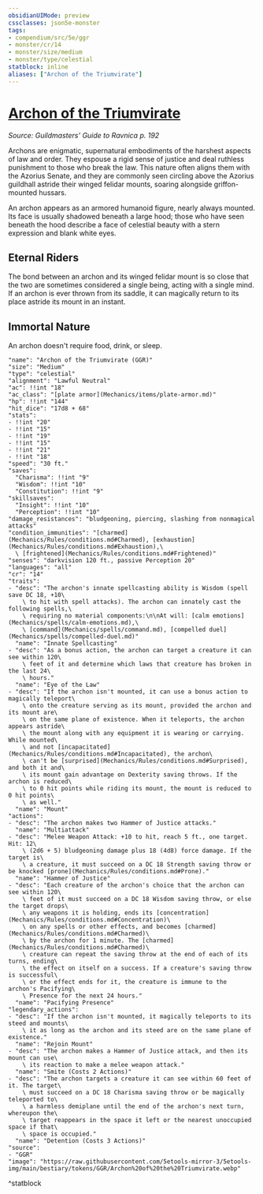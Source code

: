 ```yaml
---
obsidianUIMode: preview
cssclasses: json5e-monster
tags:
- compendium/src/5e/ggr
- monster/cr/14
- monster/size/medium
- monster/type/celestial
statblock: inline
aliases: ["Archon of the Triumvirate"]
---
```

# [Archon of the Triumvirate](Mechanics\bestiary\celestial/archon-of-the-triumvirate-ggr.md)
*Source: Guildmasters' Guide to Ravnica p. 192*  

Archons are enigmatic, supernatural embodiments of the harshest aspects of law and order. They espouse a rigid sense of justice and deal ruthless punishment to those who break the law. This nature often aligns them with the Azorius Senate, and they are commonly seen circling above the Azorius guildhall astride their winged felidar mounts, soaring alongside griffon-mounted hussars.

An archon appears as an armored humanoid figure, nearly always mounted. Its face is usually shadowed beneath a large hood; those who have seen beneath the hood describe a face of celestial beauty with a stern expression and blank white eyes.

## Eternal Riders

The bond between an archon and its winged felidar mount is so close that the two are sometimes considered a single being, acting with a single mind. If an archon is ever thrown from its saddle, it can magically return to its place astride its mount in an instant.

## Immortal Nature

An archon doesn't require food, drink, or sleep.

```statblock
"name": "Archon of the Triumvirate (GGR)"
"size": "Medium"
"type": "celestial"
"alignment": "Lawful Neutral"
"ac": !!int "18"
"ac_class": "[plate armor](Mechanics/items/plate-armor.md)"
"hp": !!int "144"
"hit_dice": "17d8 + 68"
"stats":
- !!int "20"
- !!int "15"
- !!int "19"
- !!int "15"
- !!int "21"
- !!int "18"
"speed": "30 ft."
"saves":
  "Charisma": !!int "9"
  "Wisdom": !!int "10"
  "Constitution": !!int "9"
"skillsaves":
  "Insight": !!int "10"
  "Perception": !!int "10"
"damage_resistances": "bludgeoning, piercing, slashing from nonmagical attacks"
"condition_immunities": "[charmed](Mechanics/Rules/conditions.md#Charmed), [exhaustion](Mechanics/Rules/conditions.md#Exhaustion),\
  \ [frightened](Mechanics/Rules/conditions.md#Frightened)"
"senses": "darkvision 120 ft., passive Perception 20"
"languages": "all"
"cr": "14"
"traits":
- "desc": "The archon's innate spellcasting ability is Wisdom (spell save DC 18, +10\
    \ to hit with spell attacks). The archon can innately cast the following spells,\
    \ requiring no material components:\n\nAt will: [calm emotions](Mechanics/spells/calm-emotions.md),\
    \ [command](Mechanics/spells/command.md), [compelled duel](Mechanics/spells/compelled-duel.md)"
  "name": "Innate Spellcasting"
- "desc": "As a bonus action, the archon can target a creature it can see within 120\
    \ feet of it and determine which laws that creature has broken in the last 24\
    \ hours."
  "name": "Eye of the Law"
- "desc": "If the archon isn't mounted, it can use a bonus action to magically teleport\
    \ onto the creature serving as its mount, provided the archon and its mount are\
    \ on the same plane of existence. When it teleports, the archon appears astride\
    \ the mount along with any equipment it is wearing or carrying. While mounted\
    \ and not [incapacitated](Mechanics/Rules/conditions.md#Incapacitated), the archon\
    \ can't be [surprised](Mechanics/Rules/conditions.md#Surprised), and both it and\
    \ its mount gain advantage on Dexterity saving throws. If the archon is reduced\
    \ to 0 hit points while riding its mount, the mount is reduced to 0 hit points\
    \ as well."
  "name": "Mount"
"actions":
- "desc": "The archon makes two Hammer of Justice attacks."
  "name": "Multiattack"
- "desc": "Melee Weapon Attack: +10 to hit, reach 5 ft., one target. Hit: 12\
    \ (2d6 + 5) bludgeoning damage plus 18 (4d8) force damage. If the target is\
    \ a creature, it must succeed on a DC 18 Strength saving throw or be knocked [prone](Mechanics/Rules/conditions.md#Prone)."
  "name": "Hammer of Justice"
- "desc": "Each creature of the archon's choice that the archon can see within 120\
    \ feet of it must succeed on a DC 18 Wisdom saving throw, or else the target drops\
    \ any weapons it is holding, ends its [concentration](Mechanics/Rules/conditions.md#Concentration)\
    \ on any spells or other effects, and becomes [charmed](Mechanics/Rules/conditions.md#Charmed)\
    \ by the archon for 1 minute. The [charmed](Mechanics/Rules/conditions.md#Charmed)\
    \ creature can repeat the saving throw at the end of each of its turns, ending\
    \ the effect on itself on a success. If a creature's saving throw is successful\
    \ or the effect ends for it, the creature is immune to the archon's Pacifying\
    \ Presence for the next 24 hours."
  "name": "Pacifying Presence"
"legendary_actions":
- "desc": "If the archon isn't mounted, it magically teleports to its steed and mounts\
    \ it as long as the archon and its steed are on the same plane of existence."
  "name": "Rejoin Mount"
- "desc": "The archon makes a Hammer of Justice attack, and then its mount can use\
    \ its reaction to make a melee weapon attack."
  "name": "Smite (Costs 2 Actions)"
- "desc": "The archon targets a creature it can see within 60 feet of it. The target\
    \ must succeed on a DC 18 Charisma saving throw or be magically teleported to\
    \ a harmless demiplane until the end of the archon's next turn, whereupon the\
    \ target reappears in the space it left or the nearest unoccupied space if that\
    \ space is occupied."
  "name": "Detention (Costs 3 Actions)"
"source":
- "GGR"
"image": "https://raw.githubusercontent.com/5etools-mirror-3/5etools-img/main/bestiary/tokens/GGR/Archon%20of%20the%20Triumvirate.webp"
```
^statblock